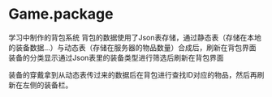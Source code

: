 # Game.package
学习中制作的背包系统
背包的数据使用了Json表存储，通过静态表（存储在本地的装备数据...）与动态表（存储在服务器的物品数量）合成后，刷新在背包界面
装备的分类显示通过Json表里的装备类型进行筛选后刷新在背包界面

装备的穿戴拿到从动态表传过来的数据后在背包进行查找ID对应的物品，然后再刷新在左侧的装备栏。
